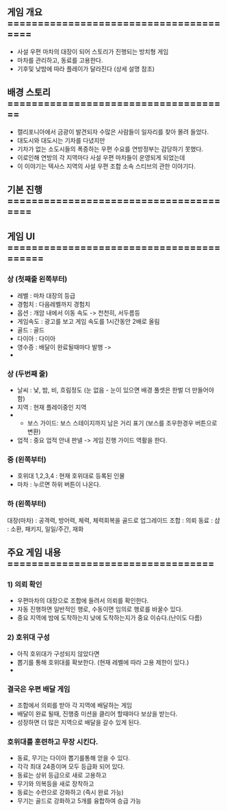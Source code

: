## 게임 개요 =======================================
- 사설 우편 마차의 대장이 되어 스토리가 진행되는 방치형 게임 
- 마차를 관리하고, 동료를 고용한다.
- 기후및 낮밤에 따라 플레이가 달라진다 (상세 설명 참조)
  
## 배경 스토리 =====================================
- 캘리포니아에서 금광이 발견되자 수많은 사람들이 일자리를 찾아 몰려 들었다. 
- 대도시와 대도시는 기차를 다녔지만  
- 기차가 없는 소도시들의 폭증하는 우편 수요를 연방정부는 감당하기 못했다.
- 이로인해 연방의 각 지역마다 사설 우편 마차들이 운영되게 되었는데  
- 이 이야기는 텍사스 지역의 사설 우편 조합 소속 스티브의 관한 이야기다.

## 기본 진행 =======================================


## 게임 UI =========================================
### 상 (첫째줄 왼쪽부터)
- 레벨 : 마차 대장의 등급
- 경험치 : 다음레벨까지 경험치
- 옵션 : 개암 내에서 이동 속도 -> 천천히, 서두름등 
- 게임속도 : 광고를 보고 게임 속도를 1시간동안 2배로 올림
- 골드 : 골드
- 다이아 : 다이아
- 영수증 : 배달이 완료될때마다 발행 -> 
- 
### 상 (두번째 줄)
- 날씨 : 낯, 밤, 비, 흐림정도 (눈 없음 - 눈이 있으면 배경 풀셋은 한벌 더 만들어야 함)
- 지역 : 현재 플레이중인 지역
- * 보스 가이드: 보스 스테이지까지 남은 거리 표기 (보스를 조우한경우 버튼으로 변환)
- 업적 : 중요 업적 안내 판넬 -> 게임 진행 가이드 역활을 한다.
 
### 중 (왼쪽부터)
- 호위대 1,2,3,4 : 현재 호위대로 등록된 인물
- 마차 : 누르면 하위 버튼이 나온다.

### 하 (왼쪽부터)
대장(마차) : 공격력, 방어력, 체력, 체력회복을 골드로 업그레이드 
조합 : 의뢰
동료 : 
샵 : 소환, 패키지, 일일/주간, 재화

## 주요 게임 내용 ==================================
### 1) 의뢰 확인 
- 우편마차의 대장으로 조합에 들려서 의뢰를 확인한다.
- 자동 진행하면 일반적인 행로, 수동이면 임의로 행로를 바꿀수 있다. 
- 중요 지역에 밤에 도작하는지 낮에 도착하는지가 중요 이슈다.(난이도 다름)

### 2) 호위대 구성
- 아직 호위대가 구성되지 않았다면 
- 뽑기를 통해 호위대를 확보한다. (현재 레벨에 따라 고용 제한이 있다.)
-  



### 결국은 우편 배달 게임
- 조합에서 의뢰를 받아 각 지역에 배달하는 게임
- 배달이 완료 될때, 진행중 미션을 클리어 할때마다 보상을 받는다.
- 성장하면 더 많은 지역으로 배달을 갈수 있게 된다. 

### 호위대를 훈련하고 무장 시킨다. 
- 동료, 무기는 다이아 뽑기를통해 얻을 수 있다.
- 각각 최대 24종이며 모두 등급화 되어 있다. 
- 동료는 상위 등급으로 새로 고용하고 
- 무기와 의복등을 새로 장착하고 
- 동료는 수련으로 강화하고 (즉시 완료 가능)
- 무기는 골드로 강화하고 5개를 융합하여 승급 가능 





